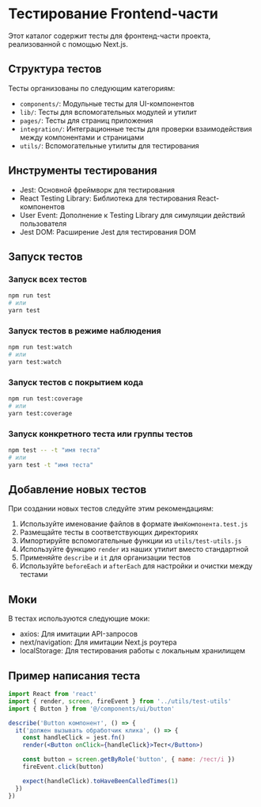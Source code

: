 # Тестирование Frontend-части

Этот каталог содержит тесты для фронтенд-части проекта, реализованной с помощью Next.js.

## Структура тестов

Тесты организованы по следующим категориям:

- `components/`: Модульные тесты для UI-компонентов
- `lib/`: Тесты для вспомогательных модулей и утилит
- `pages/`: Тесты для страниц приложения
- `integration/`: Интеграционные тесты для проверки взаимодействия между компонентами и страницами
- `utils/`: Вспомогательные утилиты для тестирования

## Инструменты тестирования

- Jest: Основной фреймворк для тестирования
- React Testing Library: Библиотека для тестирования React-компонентов
- User Event: Дополнение к Testing Library для симуляции действий пользователя
- Jest DOM: Расширение Jest для тестирования DOM

## Запуск тестов

### Запуск всех тестов

```bash
npm run test
# или
yarn test
```

### Запуск тестов в режиме наблюдения

```bash
npm run test:watch
# или
yarn test:watch
```

### Запуск тестов с покрытием кода

```bash
npm run test:coverage
# или
yarn test:coverage
```

### Запуск конкретного теста или группы тестов

```bash
npm test -- -t "имя теста"
# или
yarn test -t "имя теста"
```

## Добавление новых тестов

При создании новых тестов следуйте этим рекомендациям:

1. Используйте именование файлов в формате `ИмяКомпонента.test.js`
2. Размещайте тесты в соответствующих директориях
3. Импортируйте вспомогательные функции из `utils/test-utils.js`
4. Используйте функцию `render` из наших утилит вместо стандартной
5. Применяйте `describe` и `it` для организации тестов
6. Используйте `beforeEach` и `afterEach` для настройки и очистки между тестами

## Моки

В тестах используются следующие моки:

- axios: Для имитации API-запросов
- next/navigation: Для имитации Next.js роутера
- localStorage: Для тестирования работы с локальным хранилищем

## Пример написания теста

```jsx
import React from 'react'
import { render, screen, fireEvent } from '../utils/test-utils'
import { Button } from '@/components/ui/button'

describe('Button компонент', () => {
  it('должен вызывать обработчик клика', () => {
    const handleClick = jest.fn()
    render(<Button onClick={handleClick}>Тест</Button>)

    const button = screen.getByRole('button', { name: /тест/i })
    fireEvent.click(button)

    expect(handleClick).toHaveBeenCalledTimes(1)
  })
})
```
